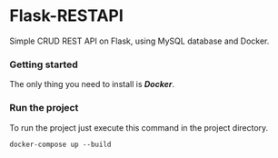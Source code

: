 # Flask-RESTAPI
Simple CRUD REST API on Flask, using MySQL database and Docker.

### Getting started

The only thing you need to install is ***Docker***.

### Run the project

To run the project just execute this command in the project directory.
```
docker-compose up --build
```
